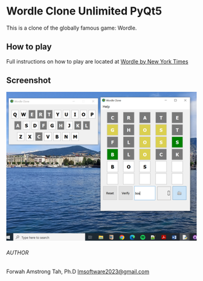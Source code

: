 # Wordle Clone Unlimited PyQt5
   This is a clone of the globally famous game: Wordle.

## How to play
Full instructions on how to play are located at [Wordle by New York Times](https://www.nytimes.com/games/wordle/index.html)
## Screenshot
![Main widget](UIs/ScreenShot.png)

###### AUTHOR
Forwah Amstrong Tah, Ph.D <lmsoftware2023@gmail.com>


